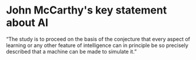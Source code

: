 # John McCarthy's key statement about AI
“The study is to proceed on the basis of the conjecture that every aspect of learning or any other feature of intelligence can in principle be so precisely described that a machine can be made to simulate it.”